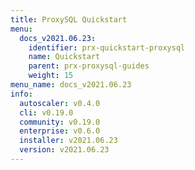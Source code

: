 ```yaml
---
title: ProxySQL Quickstart
menu:
  docs_v2021.06.23:
    identifier: prx-quickstart-proxysql
    name: Quickstart
    parent: prx-proxysql-guides
    weight: 15
menu_name: docs_v2021.06.23
info:
  autoscaler: v0.4.0
  cli: v0.19.0
  community: v0.19.0
  enterprise: v0.6.0
  installer: v2021.06.23
  version: v2021.06.23
---
```


